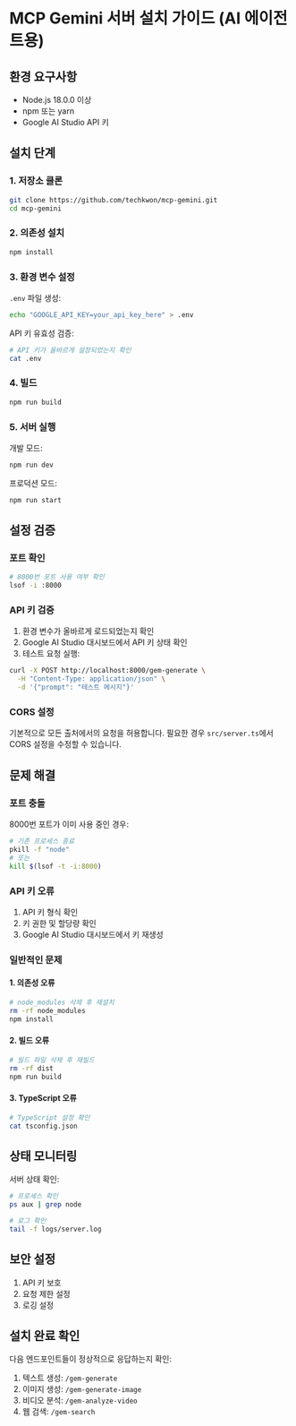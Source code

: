 # MCP Gemini 서버 설치 가이드 (AI 에이전트용)

## 환경 요구사항
- Node.js 18.0.0 이상
- npm 또는 yarn
- Google AI Studio API 키

## 설치 단계

### 1. 저장소 클론
```bash
git clone https://github.com/techkwon/mcp-gemini.git
cd mcp-gemini
```

### 2. 의존성 설치
```bash
npm install
```

### 3. 환경 변수 설정
`.env` 파일 생성:
```bash
echo "GOOGLE_API_KEY=your_api_key_here" > .env
```

API 키 유효성 검증:
```bash
# API 키가 올바르게 설정되었는지 확인
cat .env
```

### 4. 빌드
```bash
npm run build
```

### 5. 서버 실행
개발 모드:
```bash
npm run dev
```

프로덕션 모드:
```bash
npm run start
```

## 설정 검증

### 포트 확인
```bash
# 8000번 포트 사용 여부 확인
lsof -i :8000
```

### API 키 검증
1. 환경 변수가 올바르게 로드되었는지 확인
2. Google AI Studio 대시보드에서 API 키 상태 확인
3. 테스트 요청 실행:
```bash
curl -X POST http://localhost:8000/gem-generate \
  -H "Content-Type: application/json" \
  -d '{"prompt": "테스트 메시지"}'
```

### CORS 설정
기본적으로 모든 출처에서의 요청을 허용합니다. 필요한 경우 `src/server.ts`에서 CORS 설정을 수정할 수 있습니다.

## 문제 해결

### 포트 충돌
8000번 포트가 이미 사용 중인 경우:
```bash
# 기존 프로세스 종료
pkill -f "node"
# 또는
kill $(lsof -t -i:8000)
```

### API 키 오류
1. API 키 형식 확인
2. 키 권한 및 할당량 확인
3. Google AI Studio 대시보드에서 키 재생성

### 일반적인 문제

#### 1. 의존성 오류
```bash
# node_modules 삭제 후 재설치
rm -rf node_modules
npm install
```

#### 2. 빌드 오류
```bash
# 빌드 파일 삭제 후 재빌드
rm -rf dist
npm run build
```

#### 3. TypeScript 오류
```bash
# TypeScript 설정 확인
cat tsconfig.json
```

## 상태 모니터링

서버 상태 확인:
```bash
# 프로세스 확인
ps aux | grep node

# 로그 확인
tail -f logs/server.log
```

## 보안 설정

1. API 키 보호
2. 요청 제한 설정
3. 로깅 설정

## 설치 완료 확인

다음 엔드포인트들이 정상적으로 응답하는지 확인:

1. 텍스트 생성: `/gem-generate`
2. 이미지 생성: `/gem-generate-image`
3. 비디오 분석: `/gem-analyze-video`
4. 웹 검색: `/gem-search` 